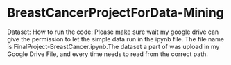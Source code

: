 # BreastCancerProjectForData-Mining
Dataset:
How to run the code:
Please make sure wait my google drive can give the permission to let the simple data run in the ipynb file. The file name is FinalProject-BreastCancer.ipynb.The dataset a part of was upload in my Google Drive File, and every time needs to read from the correct path.

